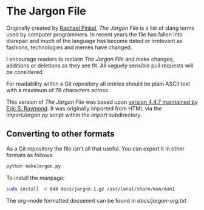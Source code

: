 The Jargon File
===============

Originally created by [Raphael Finkel](http://www.cs.uky.edu/~raphael/), _The Jargon File_ is a list of slang terms used by computer programmers. In recent years the file has fallen into disrepair and much of the language has become dated or irrelevant as fashions, technologies and memes have changed.

I encourage readers to reclaim _The Jargon File_ and make changes, additions or deletions as they see fit.  All vaguely sensible pull requests will be considered.

For readability within a Git repository all entries should be plain ASCII text with a maximum of 78 characters across.

This version of _The Jargon File_ was based upon [version 4.4.7 maintained by Eric S. Raymond](http://www.catb.org/jargon/). It was originally imported from HTML via the _importJargon.py_ script within the _import_ subdirectory.

Converting to other formats
---------------------------

As a Git repository the file isn't all that useful.  You can export it in other formats as follows:

```bash
python makeJargon.py
```
To install the manpage:

```bash
sudo install -m 644 docs/jargon.1.gz /usr/local/share/man/man1
```

The org-mode formatted docuemnt can be found in _docs/jargon-org.txt_
